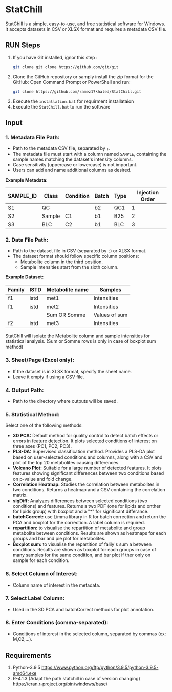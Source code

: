 # StatChill

StatChill is a simple, easy-to-use, and free statistical software for Windows. It accepts datasets in CSV or XLSX format and requires a metadata CSV file.

## RUN Steps

1. If you have Git installed, ignor this step :
    ```sh
    git clone git clone https://github.com/git/git 
    ```
2. Clone the GitHub repository or samply install the zip format for the GitHub:
Open Command Prompt or PowerShell and run:
    ```sh
    git clone https://github.com/ramez17khaled/StatChill.git
    ```
3. Execute the `installation.bat` for requirment installataion
4. Execute the `StatChill.bat`  to run the software

## Input

### 1. Metadata File Path:

- Path to the metadata CSV file, separated by `;`.
- The metadata file must start with a column named `SAMPLE`, containing the sample names matching the dataset's intensity columns.
- Case sensitivity (uppercase or lowercase) is not important.
- Users can add and name additional columns as desired.

**Example Metadata:**

| SAMPLE_ID | Class  | Condition | Batch | Type | Injection Order |
|-----------|--------|-----------|-------|------|-----------------|
| S1        | QC     |           | b2    | QC1  | 1               |
| S2        | Sample | C1        | b1    | B25  | 2               |
| S3        | BLC    | C2        | b1    | BLC  | 3               |

### 2. Data File Path:

- Path to the dataset file in CSV (separated by `;`) or XLSX format.
- The dataset format should follow specific column positions:
  - Metabolite column in the third position.
  - Sample intensities start from the sixth column.

**Example Dataset:**

| Family | ISTD | Metabolite name| Samples       |
|--------|------|----------------|---------------|
| f1     | istd | met1           | Intensities   |
| f1     | istd | met2           | Intensities   |
|        |      |Sum OR Somme    |Values of sum  | (only in case of boxplot sum method)
| f2     | istd | met3           | Intensities   |

StatChill will isolate the Metabolite column and sample intensities for statistical analysis.
(Sum or Somme rows is only in case of boxplot sum method)

### 3. Sheet/Page (Excel only):

- If the dataset is in XLSX format, specify the sheet name.
- Leave it empty if using a CSV file.

### 4. Output Path:

- Path to the directory where outputs will be saved.

### 5. Statistical Method:

Select one of the following methods:
- **3D PCA:** Default method for quality control to detect batch effects or errors in feature detection. It plots selected conditions of interest on three axes (PC1, PC2, PC3).
- **PLS-DA:** Supervised classification method. Provides a PLS-DA plot based on user-selected conditions and columns, along with a CSV and plot of the top 20 metabolites causing differences.
- **Volcano Plot:** Suitable for a large number of detected features. It plots features showing significant differences between two conditions based on p-value and fold change.
- **Correlation Heatmap:** Studies the correlation between metabolites in two conditions. Returns a heatmap and a CSV containing the correlation matrix.
- **sigDiff:** Analyzes differences between selected conditions (two conditions) and features. Returns a two PDF (one for lipids and onther for lipids group) with boxplot and a "*" for significant differance. 
- **batchCorrect:** use Limma library in R for batch correction and return the PCA and boxplot for the correction. A label column is required.
- **repartition:** to visualise the repartition of metabolite and group metabolite between conditions. Results are shown as heatmaps for each groups and bar and pie plot for metabolites.
- **Boxplot sum:** to visualise the repartition of falily's sum a between conditions. Results are shown as boxplot for each groups in case of many samples for the same condition, and bar plot if ther only on sample for each condition.


### 6. Select Column of Interest:

- Column name of interest in the metadata.

### 7. Select Label Column:

- Used in the 3D PCA and batchCorrect methods for plot annotation.

### 8. Enter Conditions (comma-separated):

- Conditions of interest in the selected column, separated by commas (ex: M,C2,...).

## Requirements

1. Python-3.9.5
https://www.python.org/ftp/python/3.9.5/python-3.9.5-amd64.exe
2. R-4.1.3 (Adapt the path statchill in case of version changing)
https://cran.r-project.org/bin/windows/base/

